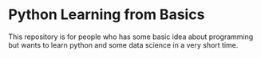 # Python Learning from Basics
This repository is for people who has some basic idea about programming
but wants to learn python and some data science in a very short time.

